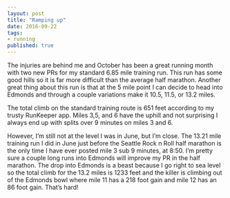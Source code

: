 ```yaml
---
layout: post
title: "Ramping up"
date: 2016-09-22
tags: 
- running
published: true
---
```


The injuries are behind me and October has been a great running month with two new PRs for my standard 6.85 mile training run.  This run has some good hills so it is far more difficult than the average half marathon.  Another great thing about this run is that at the 5 mile point I can decide to head into Edmonds and through a couple variations make it 10.5, 11.5, or 13.2 miles.

The total climb on the standard training route is 651 feet according to my trusty RunKeeper app.  Miles 3,5, and 6 have the uphill and not surprising I always end up with splits over 9 minutes on miles 3 and 6.  

However, I’m still not at the level I was in June, but I’m close.  The 13.21 mile training run I did in June just before the Seattle Rock n Roll half marathon is the only time I have ever posted mile 3 sub 9 minutes, at 8:50.   I’m pretty sure a couple long runs into Edmonds will improve my PR in the half marathon.  The drop into Edmonds is a beast because I go right to sea level so the total climb for the 13.2 miles is 1233 feet and the killer is climbing out of the Edmonds bowl where mile 11 has a 218 foot gain and mile 12 has an 86 foot gain.  That’s hard!
